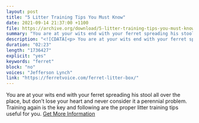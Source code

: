 ```yaml
---
layout: post
title: "5 Litter Training Tips You Must Know"
date: 2021-09-14 21:37:00 +1100
file: https://archive.org/download/5-litter-training-tips-you-must-know/5%20litter%20training%20tips%20You%20must%20know.mp3
summary: "You are at your wits end with your ferret spreading his stool all over the place, but don’t lose your heart and never consider it a perennial problem. Training again is the key and following are the proper litter training tips useful for you. "
description: "<![CDATA[<p> You are at your wits end with your ferret spreading his stool all over the place, but don’t lose your heart and never consider it a perennial problem. Training again is the key and following are the proper litter training tips useful for you.<a href='https://ferretvoice.com/ferret-litter-box/'>Get More Information</a></p>]]>"
duration: "02:23" 
length: "1736427"
explicit: "yes" 
keywords: "ferret"
block: "no" 
voices: "Jefferson Lynch"
link: "https://ferretvoice.com/ferret-litter-box/"
---
```


You are at your wits end with your ferret spreading his stool all over the place, but don’t lose your heart and never consider it a perennial problem. Training again is the key and following are the proper litter training tips useful for you. [Get More Information](https://ferretvoice.com/ferret-litter-box/)

